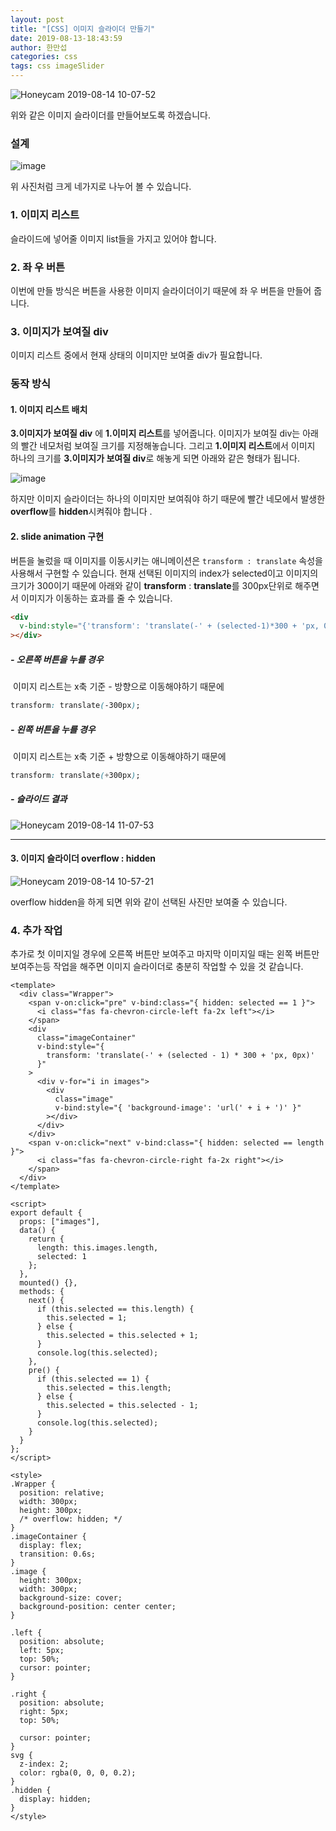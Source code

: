 ```yaml
---
layout: post
title: "[CSS] 이미지 슬라이더 만들기"
date: 2019-08-13-18:43:59
author: 한만섭
categories: css
tags: css imageSlider
---
```


![Honeycam 2019-08-14 10-07-52](https://user-images.githubusercontent.com/46010705/62987575-72ee8580-be7b-11e9-8f24-3bc587a37e5e.gif)

위와 같은 이미지 슬라이더를 만들어보도록 하겠습니다.

### 설계

![image](https://user-images.githubusercontent.com/46010705/62986950-b72c5680-be78-11e9-9531-0d89ba811b67.png)

위 사진처럼 크게 네가지로 나누어 볼 수 있습니다.

### 1. 이미지 리스트

슬라이드에 넣어줄 이미지 list들을 가지고 있어야 합니다.

### 2. 좌 우 버튼

이번에 만들 방식은 버튼을 사용한 이미지 슬라이더이기 때문에 좌 우 버튼을 만들어 줍니다.

### 3. 이미지가 보여질 div

이미지 리스트 중에서 현재 상태의 이미지만 보여줄 div가 필요합니다.

### 동작 방식

#### 1. 이미지 리스트 배치

**3.이미지가 보여질 div** 에 **1.이미지 리스트**를 넣어줍니다. 이미지가 보여질 div는 아래의 빨간 네모처럼 보여질 크기를 지정해놓습니다. 그리고 **1.이미지 리스트**에서 이미지 하나의 크기를 **3.이미지가 보여질 div**로 해놓게 되면 아래와 같은 형태가 됩니다.

![image](https://user-images.githubusercontent.com/46010705/62990006-c4762080-be39-11e9-8bb0-03a322ad69d0.png)

하지만 이미지 슬라이더는 하나의 이미지만 보여줘야 하기 때문에 빨간 네모에서 발생한 **overflow**를 **hidden**시켜줘야 합니다 .

#### 2. slide animation 구현

버튼을 눌렀을 때 이미지를 이동시키는 애니메이션은 `transform : translate` 속성을 사용해서 구현할 수 있습니다. 현재 선택된 이미지의 index가 selected이고 이미지의 크기가 300이기 때문에 아래와 같이 **transform** : **translate**를 300px단위로 해주면서 이미지가 이동하는 효과를 줄 수 있습니다.

```html
<div
  v-bind:style="{'transform': 'translate(-' + (selected-1)*300 + 'px, 0px)'}"
></div>
```

##### - 오른쪽 버튼을 누를 경우

​ 이미지 리스트는 x축 기준 - 방향으로 이동해야하기 때문에

```css
transform: translate(-300px);
```

##### - 왼쪽 버튼을 누를 경우

​ 이미지 리스트는 x축 기준 + 방향으로 이동해야하기 때문에

```css
transform: translate(+300px);
```

##### - 슬라이드 결과

![Honeycam 2019-08-14 11-07-53](https://user-images.githubusercontent.com/46010705/62990236-bd9bdd80-be3a-11e9-8c0a-9ecd03f19630.gif)

---

<script async src="https://pagead2.googlesyndication.com/pagead/js/adsbygoogle.js"></script>

<ins class="adsbygoogle"
     style="display:block; text-align:center;"
     data-ad-layout="in-article"
     data-ad-format="fluid"
     data-ad-client="ca-pub-4877378276818686"
     data-ad-slot="9095928724"></ins>

<script>
     (adsbygoogle = window.adsbygoogle || []).push({});
</script>

#### 3. 이미지 슬라이더 overflow : hidden

![Honeycam 2019-08-14 10-57-21](https://user-images.githubusercontent.com/46010705/62990176-8299aa00-be3a-11e9-8094-1e1e613c3484.gif)

overflow hidden을 하게 되면 위와 같이 선택된 사진만 보여줄 수 있습니다.

### 4. 추가 작업

추가로 첫 이미지일 경우에 오른쪽 버튼만 보여주고 마지막 이미지일 때는 왼쪽 버튼만 보여주는등 작업을 해주면 이미지 슬라이더로 충분히 작업할 수 있을 것 같습니다.

```vue
<template>
  <div class="Wrapper">
    <span v-on:click="pre" v-bind:class="{ hidden: selected == 1 }">
      <i class="fas fa-chevron-circle-left fa-2x left"></i>
    </span>
    <div
      class="imageContainer"
      v-bind:style="{
        transform: 'translate(-' + (selected - 1) * 300 + 'px, 0px)'
      }"
    >
      <div v-for="i in images">
        <div
          class="image"
          v-bind:style="{ 'background-image': 'url(' + i + ')' }"
        ></div>
      </div>
    </div>
    <span v-on:click="next" v-bind:class="{ hidden: selected == length }">
      <i class="fas fa-chevron-circle-right fa-2x right"></i>
    </span>
  </div>
</template>

<script>
export default {
  props: ["images"],
  data() {
    return {
      length: this.images.length,
      selected: 1
    };
  },
  mounted() {},
  methods: {
    next() {
      if (this.selected == this.length) {
        this.selected = 1;
      } else {
        this.selected = this.selected + 1;
      }
      console.log(this.selected);
    },
    pre() {
      if (this.selected == 1) {
        this.selected = this.length;
      } else {
        this.selected = this.selected - 1;
      }
      console.log(this.selected);
    }
  }
};
</script>

<style>
.Wrapper {
  position: relative;
  width: 300px;
  height: 300px;
  /* overflow: hidden; */
}
.imageContainer {
  display: flex;
  transition: 0.6s;
}
.image {
  height: 300px;
  width: 300px;
  background-size: cover;
  background-position: center center;
}

.left {
  position: absolute;
  left: 5px;
  top: 50%;
  cursor: pointer;
}

.right {
  position: absolute;
  right: 5px;
  top: 50%;

  cursor: pointer;
}
svg {
  z-index: 2;
  color: rgba(0, 0, 0, 0.2);
}
.hidden {
  display: hidden;
}
</style>
```
